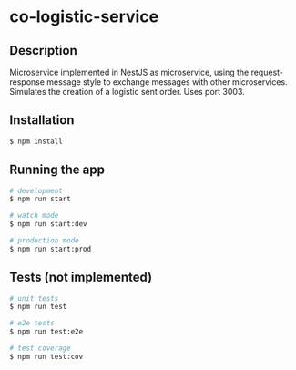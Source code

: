 # co-logistic-service

## Description

Microservice implemented in NestJS as microservice, using the request-response message style to exchange messages with other microservices. 
Simulates the creation of a logistic sent order.
Uses port 3003.

## Installation

```bash
$ npm install
```

## Running the app

```bash
# development
$ npm run start

# watch mode
$ npm run start:dev

# production mode
$ npm run start:prod
```

## Tests (not implemented)

```bash
# unit tests
$ npm run test

# e2e tests
$ npm run test:e2e

# test coverage
$ npm run test:cov
```